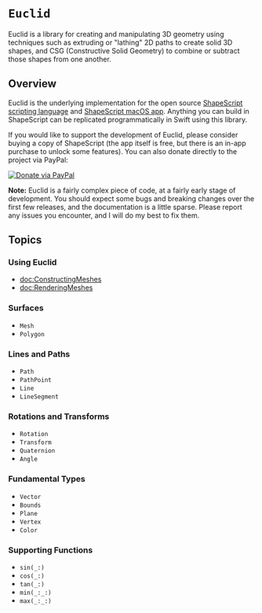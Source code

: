 # ``Euclid``

Euclid is a library for creating and manipulating 3D geometry using techniques such as extruding or "lathing" 2D paths to create solid 3D shapes, and CSG (Constructive Solid Geometry) to combine or subtract those shapes from one another.

## Overview

Euclid is the underlying implementation for the open source [ShapeScript scripting language](https://github.com/nicklockwood/ShapeScript) and [ShapeScript macOS app](https://itunes.apple.com/app/id1441135869). Anything you can build in ShapeScript can be replicated programmatically in Swift using this library.

If you would like to support the development of Euclid, please consider buying a copy of ShapeScript (the app itself is free, but there is an in-app purchase to unlock some features). You can also donate directly to the project via PayPal:

[![Donate via PayPal](https://www.paypalobjects.com/en_GB/i/btn/btn_donate_LG.gif)](https://www.paypal.com/cgi-bin/webscr?cmd=_s-xclick&hosted_button_id=UJWT2RWPE7VA8&source=url)

**Note:** Euclid is a fairly complex piece of code, at a fairly early stage of development. You should expect some bugs and breaking changes over the first few releases, and the documentation is a little sparse. Please report any issues you encounter, and I will do my best to fix them.

## Topics

### Using Euclid

- <doc:ConstructingMeshes>
- <doc:RenderingMeshes>

### Surfaces

- ``Mesh``
- ``Polygon``

### Lines and Paths

- ``Path``
- ``PathPoint``
- ``Line``
- ``LineSegment``

### Rotations and Transforms

- ``Rotation``
- ``Transform``
- ``Quaternion``
- ``Angle``

### Fundamental Types

- ``Vector``
- ``Bounds``
- ``Plane``
- ``Vertex``
- ``Color``

### Supporting Functions

- ``sin(_:)``
- ``cos(_:)``
- ``tan(_:)``
- ``min(_:_:)``
- ``max(_:_:)``
